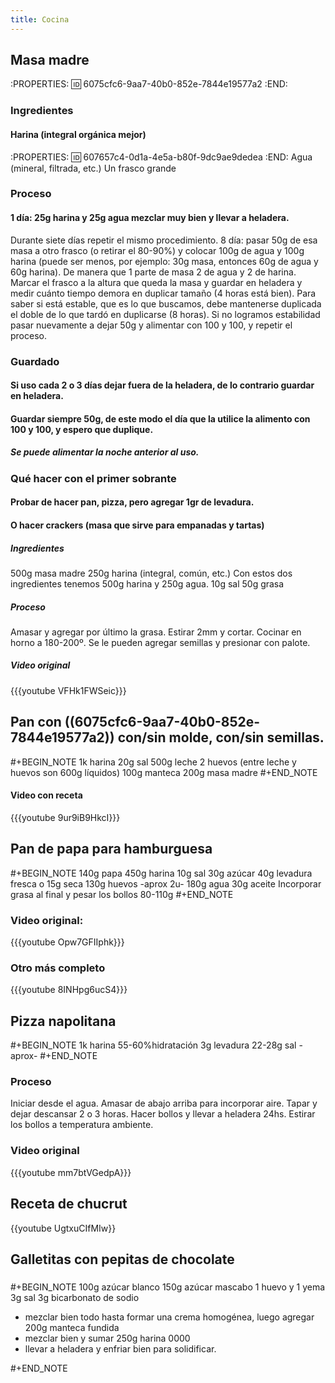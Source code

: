 ```yaml
---
title: Cocina
---
```


## Masa madre
:PROPERTIES:
:id: 6075cfc6-9aa7-40b0-852e-7844e19577a2
:END:
### Ingredientes
#### Harina (integral orgánica mejor)
:PROPERTIES:
:id: 607657c4-0d1a-4e5a-b80f-9dc9ae9dedea
:END:
Agua (mineral, filtrada, etc.)
Un frasco grande
### Proceso
#### 1 día: 25g harina y 25g agua mezclar muy bien y llevar a heladera.
Durante siete días repetir el mismo procedimiento.
8 día: pasar 50g de esa masa a otro frasco (o retirar el 80-90%) y colocar 100g de agua y 100g harina (puede ser menos, por ejemplo: 30g masa, entonces 60g de agua y 60g harina). De manera que 1 parte de masa 2 de agua y 2 de harina. Marcar el frasco a la altura que queda la masa y guardar en heladera y medir cuánto tiempo demora en duplicar tamaño (4 horas está bien). Para saber si está estable, que es lo que buscamos, debe mantenerse duplicada el doble de lo que tardó en duplicarse (8 horas). Si no logramos estabilidad pasar nuevamente a dejar 50g y alimentar con 100 y 100, y repetir el proceso.
### Guardado
#### Si uso cada 2 o 3 días dejar fuera de la heladera, de lo contrario guardar en heladera.
#### Guardar siempre 50g, de este modo el día que la utilice la alimento con 100 y 100, y espero que duplique.
##### Se puede alimentar la noche anterior al uso.
### Qué hacer con el primer sobrante
#### Probar de hacer pan, pizza, pero agregar 1gr de levadura.
#### O hacer crackers (masa que sirve para empanadas y tartas)
##### Ingredientes
500g masa madre
250g harina (integral, común, etc.) Con estos dos ingredientes tenemos 500g harina y 250g agua.
10g sal
50g grasa
##### Proceso
Amasar y agregar por último la grasa. Estirar 2mm y cortar. Cocinar en horno a 180-200º. Se le pueden agregar semillas y presionar con palote.
##### Video original
{{{youtube VFHk1FWSeic}}}
## Pan con ((6075cfc6-9aa7-40b0-852e-7844e19577a2)) con/sin molde, con/sin semillas.
#+BEGIN_NOTE
1k harina
20g sal
500g leche
2 huevos (entre leche y huevos son 600g líquidos)
100g manteca
200g masa madre
#+END_NOTE
#### Video con receta
{{{youtube 9ur9iB9HkcI}}}
## Pan de papa para hamburguesa
 #+BEGIN_NOTE
140g papa 
450g harina
10g sal
30g azúcar
40g levadura fresca o 15g seca
130g huevos -aprox 2u-
180g agua
30g aceite
Incorporar grasa al final y pesar los bollos 80-110g
#+END_NOTE
### Video original:
{{{youtube Opw7GFIIphk}}}
### Otro más completo
{{{youtube 8INHpg6ucS4}}}
## Pizza napolitana
#+BEGIN_NOTE
1k harina
55-60%hidratación
3g levadura
22-28g sal -aprox-
#+END_NOTE
### Proceso
Iniciar desde el agua. Amasar de abajo arriba para incorporar aire. Tapar y dejar descansar 2 o 3 horas. Hacer bollos y llevar a heladera 24hs. Estirar los bollos a temperatura ambiente.
### Video original
{{{youtube mm7btVGedpA}}}
## Receta de chucrut
{{youtube UgtxuCIfMIw}}
## Galletitas con pepitas de chocolate
### 
#+BEGIN_NOTE
100g azúcar blanco
150g azúcar mascabo
1 huevo y 1 yema
3g sal
3g bicarbonato de sodio
- mezclar bien todo hasta formar una crema homogénea, luego agregar
200g manteca fundida
- mezclar bien y sumar
250g harina 0000
- llevar a heladera y enfriar bien para solidificar.

#+END_NOTE

